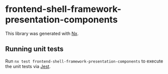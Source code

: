# frontend-shell-framework-presentation-components

This library was generated with [Nx](https://nx.dev).

## Running unit tests

Run `nx test frontend-shell-framework-presentation-components` to execute the unit tests via [Jest](https://jestjs.io).

